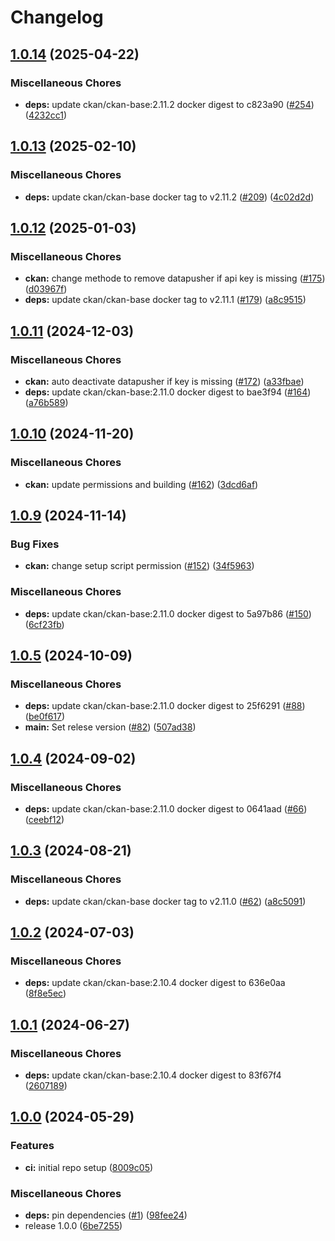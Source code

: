 # Changelog

## [1.0.14](https://github.com/teutonet/oci-images/compare/ckan-v1.0.13...ckan-v1.0.14) (2025-04-22)


### Miscellaneous Chores

* **deps:** update ckan/ckan-base:2.11.2 docker digest to c823a90 ([#254](https://github.com/teutonet/oci-images/issues/254)) ([4232cc1](https://github.com/teutonet/oci-images/commit/4232cc1ed94883902c5cc051772eb4d8fa237416))

## [1.0.13](https://github.com/teutonet/oci-images/compare/ckan-v1.0.12...ckan-v1.0.13) (2025-02-10)


### Miscellaneous Chores

* **deps:** update ckan/ckan-base docker tag to v2.11.2 ([#209](https://github.com/teutonet/oci-images/issues/209)) ([4c02d2d](https://github.com/teutonet/oci-images/commit/4c02d2d3a25836e1d9f4af350f8a91f3b6198034))

## [1.0.12](https://github.com/teutonet/oci-images/compare/ckan-v1.0.11...ckan-v1.0.12) (2025-01-03)


### Miscellaneous Chores

* **ckan:** change methode to remove datapusher if api key is missing ([#175](https://github.com/teutonet/oci-images/issues/175)) ([d03967f](https://github.com/teutonet/oci-images/commit/d03967f1297be56bd750021140de2a40f3849a44))
* **deps:** update ckan/ckan-base docker tag to v2.11.1 ([#179](https://github.com/teutonet/oci-images/issues/179)) ([a8c9515](https://github.com/teutonet/oci-images/commit/a8c951510882c3a3a2fc8f60b467bfe2e439aef8))

## [1.0.11](https://github.com/teutonet/oci-images/compare/ckan-v1.0.10...ckan-v1.0.11) (2024-12-03)


### Miscellaneous Chores

* **ckan:** auto deactivate datapusher if key is missing ([#172](https://github.com/teutonet/oci-images/issues/172)) ([a33fbae](https://github.com/teutonet/oci-images/commit/a33fbaef25e1dbaf4611400e5cf7468c4ea15d94))
* **deps:** update ckan/ckan-base:2.11.0 docker digest to bae3f94 ([#164](https://github.com/teutonet/oci-images/issues/164)) ([a76b589](https://github.com/teutonet/oci-images/commit/a76b589c4d67d8a8f7fc693365080ac74f9a6d55))

## [1.0.10](https://github.com/teutonet/oci-images/compare/ckan-v1.0.9...ckan-v1.0.10) (2024-11-20)


### Miscellaneous Chores

* **ckan:** update permissions and building ([#162](https://github.com/teutonet/oci-images/issues/162)) ([3dcd6af](https://github.com/teutonet/oci-images/commit/3dcd6af0396162018cdb648add2294026085ecb9))

## [1.0.9](https://github.com/teutonet/oci-images/compare/ckan-v1.0.6...ckan-v1.0.7) (2024-11-14)


### Bug Fixes

* **ckan:** change setup script permission ([#152](https://github.com/teutonet/oci-images/issues/152)) ([34f5963](https://github.com/teutonet/oci-images/commit/34f5963b9d70ba4c362328c6669e6d897a90e732))


### Miscellaneous Chores

* **deps:** update ckan/ckan-base:2.11.0 docker digest to 5a97b86 ([#150](https://github.com/teutonet/oci-images/issues/150)) ([6cf23fb](https://github.com/teutonet/oci-images/commit/6cf23fb239a1d474db145305851178895337d45e))

## [1.0.5](https://github.com/teutonet/oci-images/compare/ckan-v1.0.4...ckan-v2.48.0) (2024-10-09)


### Miscellaneous Chores

* **deps:** update ckan/ckan-base:2.11.0 docker digest to 25f6291 ([#88](https://github.com/teutonet/oci-images/issues/88)) ([be0f617](https://github.com/teutonet/oci-images/commit/be0f61712935e390dee66ba4ac59d82d59d05cc5))
* **main:** Set relese version ([#82](https://github.com/teutonet/oci-images/issues/82)) ([507ad38](https://github.com/teutonet/oci-images/commit/507ad38b081e0d8b5c0e4e2206c9b751cc141001))

## [1.0.4](https://github.com/teutonet/oci-images/compare/ckan-v1.0.3...ckan-v1.0.4) (2024-09-02)


### Miscellaneous Chores

* **deps:** update ckan/ckan-base:2.11.0 docker digest to 0641aad ([#66](https://github.com/teutonet/oci-images/issues/66)) ([ceebf12](https://github.com/teutonet/oci-images/commit/ceebf12341f87b706da467e4d5a411ec4c39dec7))

## [1.0.3](https://github.com/teutonet/oci-images/compare/ckan-v1.0.2...ckan-v1.0.3) (2024-08-21)


### Miscellaneous Chores

* **deps:** update ckan/ckan-base docker tag to v2.11.0 ([#62](https://github.com/teutonet/oci-images/issues/62)) ([a8c5091](https://github.com/teutonet/oci-images/commit/a8c50915856fb252b9c33384c4c01e2f3b77c9d6))

## [1.0.2](https://github.com/teutonet/oci-images/compare/ckan-v1.0.1...ckan-v1.0.2) (2024-07-03)


### Miscellaneous Chores

* **deps:** update ckan/ckan-base:2.10.4 docker digest to 636e0aa ([8f8e5ec](https://github.com/teutonet/oci-images/commit/8f8e5ec75b61c7cc97497743691c7401c5b6953f))

## [1.0.1](https://github.com/teutonet/oci-images/compare/ckan-v1.0.0...ckan-v1.0.1) (2024-06-27)


### Miscellaneous Chores

* **deps:** update ckan/ckan-base:2.10.4 docker digest to 83f67f4 ([2607189](https://github.com/teutonet/oci-images/commit/2607189d8350b1e481c24ce152133c5b29d257f7))

## [1.0.0](https://github.com/teutonet/oci-images/compare/ckan-v0.1.0...ckan-v1.0.0) (2024-05-29)


### Features

* **ci:** initial repo setup ([8009c05](https://github.com/teutonet/oci-images/commit/8009c050a2ef05c2d1dd5c6406f6499064442b46))


### Miscellaneous Chores

* **deps:** pin dependencies ([#1](https://github.com/teutonet/oci-images/issues/1)) ([98fee24](https://github.com/teutonet/oci-images/commit/98fee2463e2464390affc4c52c3dbe95151ff5f6))
* release 1.0.0 ([6be7255](https://github.com/teutonet/oci-images/commit/6be725545d58cb559c435c759af1f25b69743186))
